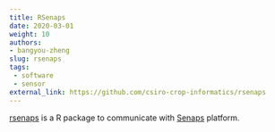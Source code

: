 ```yaml
---
title: RSenaps
date: 2020-03-01
weight: 10
authors:
- bangyou-zheng
slug: rsenaps
tags: 
 - software
 - sensor
external_link: https://github.com/csiro-crop-informatics/rsenaps
---
```


[rsenaps](https://github.com/csiro-crop-informatics/rsenaps) is a R package to communicate with [Senaps](https://senaps.io/) platform.

